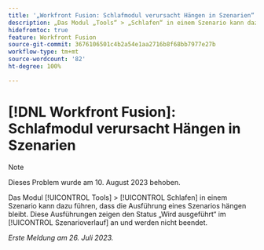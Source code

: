 ```yaml
---
title: '„Workfront Fusion: Schlafmodul verursacht Hängen in Szenarien“'
description: „Das Modul „Tools“ > „Schlafen“ in einem Szenario kann dazu führen, dass die Ausführung eines Szenarios hängen bleibt. Diese Ausführungen zeigen den Status „Wird ausgeführt“ im Szenarioverlauf an und werden nicht beendet.“
hidefromtoc: true
feature: Workfront Fusion
source-git-commit: 3676106501c4b2a54e1aa2716b8f68bb7977e27b
workflow-type: tm+mt
source-wordcount: '82'
ht-degree: 100%

---
```



# [!DNL Workfront Fusion]: Schlafmodul verursacht Hängen in Szenarien

>[!NOTE]
>
>Dieses Problem wurde am 10. August 2023 behoben.

Das Modul [!UICONTROL Tools] > [!UICONTROL Schlafen] in einem Szenario kann dazu führen, dass die Ausführung eines Szenarios hängen bleibt. Diese Ausführungen zeigen den Status „Wird ausgeführt“ im [!UICONTROL Szenarioverlauf] an und werden nicht beendet.

_Erste Meldung am 26. Juli 2023._

